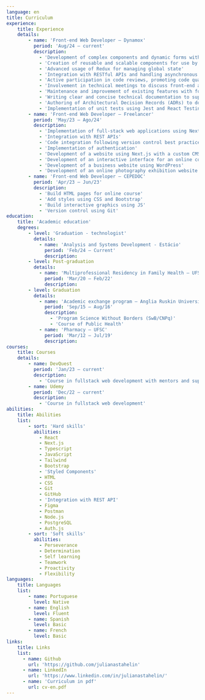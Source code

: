 ```yaml
---
language: en
title: Curriculum
experience: 
    title: Experience
    details:
        - name: 'Front-end Web Developer – Dynamox'
          period: 'Aug/24 – current'
          description:
            - 'Development of complex components and dynamic forms with validation using React and TypeScript'
            - 'Creation of reusable and scalable components for use by other development teams'
            - 'Advanced usage of Redux for managing global state'
            - 'Integration with RESTful APIs and handling asynchronous data efficiently'
            - 'Active participation in code reviews, promoting code quality, readability, and performance'
            - 'Involvement in technical meetings to discuss front-end architecture and best practices'
            - 'Maintenance and improvement of existing features with focus on performance and design system'
            - 'Writing clear and concise technical documentation to support ongoing development and onboarding'
            - 'Authoring of Architectural Decision Records (ADRs) to document key technical decisions'
            - 'Implementation of unit tests using Jest and React Testing Library'
        - name: 'Front-end Web Developer – Freelancer'
          period: 'May/23 – Ago/24'
          description:
            - 'Implementation of full-stack web applications using Next.js, TypeScript, Tailwind, Redux, and Framer Motion'
            - 'Integration with REST APIs'
            - 'Code integration following version control best practices and the Git feature branch workflow'
            - 'Implementation of authentication'
            - 'Development of a website using Next.js with a custom CMS built on the Notion API'
            - 'Development of an interactive interface for an online course'
            - 'Development of a business website using WordPress'
            - 'Development of an online photography exhibition website with accessibility features'
        - name: 'Front-end Web Developer – CEPEDOC'
          period: 'Apr/23 – Jun/23'
          description:
            - 'Build HTML pages for online course'
            - 'Add styles using CSS and Bootstrap'
            - 'Build interactive graphics using JS'
            - 'Version control using Git'
education:
    title: 'Academic education'
    degrees:
        - level: 'Graduation - technologist'
          details:
            - name: 'Analysis and Systems Development - Estácio'
              period: 'Feb/24 – Current'
              description: 
        - level: Post-graduation
          details:
            - name: 'Multiprofessional Residency in Family Health – UFSC'
              period: 'Mar/20 – Feb/22'
              description: 
        - level: Graduation
          details:
            - name: 'Academic exchange program – Anglia Ruskin University/UK'
              period: 'Sep/15 – Aug/16'
              description:
                - 'Program Science Without Borders (SwB/CNPq)'
                - 'Course of Public Health'
            - name: 'Pharmacy – UFSC'
              period: 'Mar/12 – Jul/19'
              description: 
courses:
    title: Courses
    details:
        - name: DevQuest
          period: 'Jan/23 – current'
          description: 
            - 'Course in fullstack web development with mentors and support'
        - name: Udemy
          period: 'Dec/22 – current'
          description:
            - 'Course in fullstack web development'
abilities: 
    title: Abilities 
    list:          
        - sort: 'Hard skills' 
          abilities:
            - React
            - Next.js
            - Typescript
            - JavaScript
            - Tailwind
            - Bootstrap
            - 'Styled Components'
            - HTML
            - CSS
            - Git
            - GitHub
            - 'Integration with REST API'
            - Figma
            - Postman
            - Node.js
            - PostgreSQL
            - Auth.js
        - sort: 'Soft skills'
          abilities: 
            - Perseverance
            - Determination
            - Self learning
            - Teamwork 
            - Proactivity
            - Flexibility
languages:
    title: Languages
    list: 
        - name: Portuguese
          level: Native
        - name: English 
          level: Fluent
        - name: Spanish
          level: Basic
        - name: French
          level: Basic
links: 
    title: Links
    list: 
      - name: Github
        url: 'https://github.com/julianastahelin'
      - name: LinkedIn
        url: 'https://www.linkedin.com/in/julianastahelin/'
      - name: 'Curriculum in pdf'
        url: cv-en.pdf
---
```

